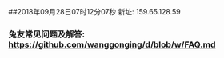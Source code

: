 ##2018年09月28日07时12分07秒 新址: 159.65.128.59
### 兔友常见问题及解答: https://github.com/wanggonging/d/blob/w/FAQ.md
